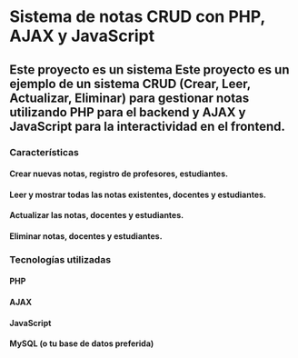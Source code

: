 # Sistema de notas CRUD con PHP, AJAX y JavaScript
## Este proyecto es un sistema Este proyecto es un ejemplo de un sistema CRUD (Crear, Leer, Actualizar, Eliminar) para gestionar notas utilizando PHP para el backend y AJAX y JavaScript para la interactividad en el frontend.
### Características
#### Crear nuevas notas, registro de profesores, estudiantes.
#### Leer y mostrar todas las notas existentes, docentes y estudiantes.
#### Actualizar las notas, docentes y estudiantes.
#### Eliminar notas, docentes y estudiantes.
### Tecnologías utilizadas
#### PHP
#### AJAX
#### JavaScript
#### MySQL (o tu base de datos preferida)
